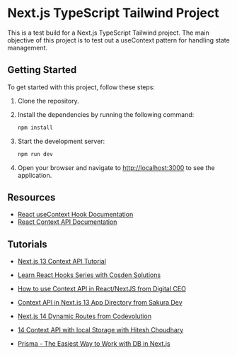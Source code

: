 # Next.js TypeScript Tailwind Project

This is a test build for a Next.js TypeScript Tailwind project. The main objective of this project is to test out a useContext pattern for handling state management.

## Getting Started

To get started with this project, follow these steps:

1. Clone the repository.
2. Install the dependencies by running the following command:

   ```bash
   npm install
   ```

3. Start the development server:

   ```bash
   npm run dev
   ```

4. Open your browser and navigate to [http://localhost:3000](http://localhost:3000) to see the application.

## Resources

- [React useContext Hook Documentation](https://reactjs.org/docs/hooks-reference.html#usecontext)
- [React Context API Documentation](https://reactjs.org/docs/context.html)

## Tutorials

- [Next.js 13 Context API Tutorial](https://www.youtube.com/watch?v=woaUOS8fqBw)

- [Learn React Hooks Series with Cosden Solutions](https://www.youtube.com/watch?v=HYKDUF8X3qI)

- [How to use Context API in React/NextJS from Digital CEO](https://www.youtube.com/watch?v=YLI6VGV6QDE)

- [Context API in Next.js 13 App Directory from Sakura Dev](https://www.youtube.com/watch?v=Ho3FFUbk9_w)

- [Next.js 14 Dynamic Routes from Codevolution](https://www.youtube.com/watch?v=N4-EkNJ6RFM)

- [14 Context API with local Storage with Hitesh Choudhary ](https://www.youtube.com/watch?v=EeOPyXwJiXk)

- [Prisma - The Easiest Way to Work with DB in Next.js](https://www.youtube.com/watch?v=FMnlyi60avU)
